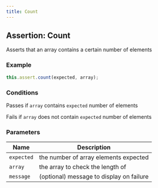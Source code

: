 ```yaml
---
title: Count 
---
```


## Assertion: Count 

Asserts that an array contains a certain number of elements 

### Example 

```ts 
this.assert.count(expected, array);
``` 

### Conditions 

Passes if `array` contains `expected` number of elements

Fails if `array` does not contain `expected` number of elements 

### Parameters 

| Name | Description | 
|---|---| 
| `expected` | the number of array elements expected |
| `array` | the array to check the length of |
| `message` | (optional) message to display on failure |